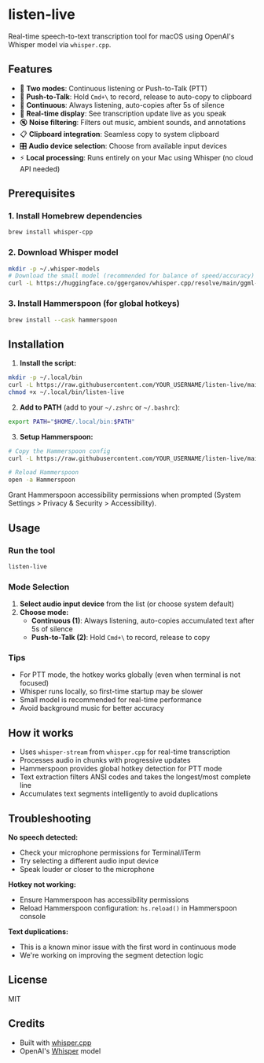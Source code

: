 # listen-live

Real-time speech-to-text transcription tool for macOS using OpenAI's Whisper model via `whisper.cpp`.

## Features

- 🎤 **Two modes**: Continuous listening or Push-to-Talk (PTT)
- 🔴 **Push-to-Talk**: Hold `Cmd+\` to record, release to auto-copy to clipboard
- 🔄 **Continuous**: Always listening, auto-copies after 5s of silence
- 🎯 **Real-time display**: See transcription update live as you speak
- 🔇 **Noise filtering**: Filters out music, ambient sounds, and annotations
- 📋 **Clipboard integration**: Seamless copy to system clipboard
- 🎛️ **Audio device selection**: Choose from available input devices
- ⚡ **Local processing**: Runs entirely on your Mac using Whisper (no cloud API needed)

## Prerequisites

### 1. Install Homebrew dependencies

```bash
brew install whisper-cpp
```

### 2. Download Whisper model

```bash
mkdir -p ~/.whisper-models
# Download the small model (recommended for balance of speed/accuracy)
curl -L https://huggingface.co/ggerganov/whisper.cpp/resolve/main/ggml-small.bin -o ~/.whisper-models/ggml-small.bin
```

### 3. Install Hammerspoon (for global hotkeys)

```bash
brew install --cask hammerspoon
```

## Installation

1. **Install the script:**

```bash
mkdir -p ~/.local/bin
curl -L https://raw.githubusercontent.com/YOUR_USERNAME/listen-live/main/listen-live -o ~/.local/bin/listen-live
chmod +x ~/.local/bin/listen-live
```

2. **Add to PATH** (add to your `~/.zshrc` or `~/.bashrc`):

```bash
export PATH="$HOME/.local/bin:$PATH"
```

3. **Setup Hammerspoon:**

```bash
# Copy the Hammerspoon config
curl -L https://raw.githubusercontent.com/YOUR_USERNAME/listen-live/main/hammerspoon-init.lua >> ~/.hammerspoon/init.lua

# Reload Hammerspoon
open -a Hammerspoon
```

Grant Hammerspoon accessibility permissions when prompted (System Settings > Privacy & Security > Accessibility).

## Usage

### Run the tool

```bash
listen-live
```

### Mode Selection

1. **Select audio input device** from the list (or choose system default)
2. **Choose mode:**
   - **Continuous (1)**: Always listening, auto-copies accumulated text after 5s of silence
   - **Push-to-Talk (2)**: Hold `Cmd+\` to record, release to copy

### Tips

- For PTT mode, the hotkey works globally (even when terminal is not focused)
- Whisper runs locally, so first-time startup may be slower
- Small model is recommended for real-time performance
- Avoid background music for better accuracy

## How it works

- Uses `whisper-stream` from `whisper.cpp` for real-time transcription
- Processes audio in chunks with progressive updates
- Hammerspoon provides global hotkey detection for PTT mode
- Text extraction filters ANSI codes and takes the longest/most complete line
- Accumulates text segments intelligently to avoid duplications

## Troubleshooting

**No speech detected:**
- Check your microphone permissions for Terminal/iTerm
- Try selecting a different audio input device
- Speak louder or closer to the microphone

**Hotkey not working:**
- Ensure Hammerspoon has accessibility permissions
- Reload Hammerspoon configuration: `hs.reload()` in Hammerspoon console

**Text duplications:**
- This is a known minor issue with the first word in continuous mode
- We're working on improving the segment detection logic

## License

MIT

## Credits

- Built with [whisper.cpp](https://github.com/ggerganov/whisper.cpp)
- OpenAI's [Whisper](https://github.com/openai/whisper) model
